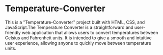 # Temperature-Converter

This is a "Temperature-Converter" project built with HTML, CSS, and JavaScript.The Temperature Converter is a straightforward and user-friendly web application that allows users to convert temperatures between Celsius and Fahrenheit units. It is intended to give a smooth and intuitive user experience, allowing anyone to quickly move between temperature units.

 
